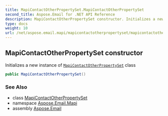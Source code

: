 ```yaml
---
title: MapiContactOtherPropertySet.MapiContactOtherPropertySet
second_title: Aspose.Email for .NET API Reference
description: MapiContactOtherPropertySet constructor. Initializes a new instance of MapiContactOtherPropertySet class
type: docs
weight: 10
url: /net/aspose.email.mapi/mapicontactotherpropertyset/mapicontactotherpropertyset/
---
```

## MapiContactOtherPropertySet constructor

Initializes a new instance of [`MapiContactOtherPropertySet`](../) class

```csharp
public MapiContactOtherPropertySet()
```

### See Also

* class [MapiContactOtherPropertySet](../)
* namespace [Aspose.Email.Mapi](../../mapicontactotherpropertyset/)
* assembly [Aspose.Email](../../../)



